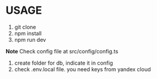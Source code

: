 # USAGE

1. git clone
2. npm install
3. npm run dev

**Note** Check config file at src/config/config.ts

1) create folder for db, indicate it in config
2) check .env.local file. you need keys from yandex cloud
